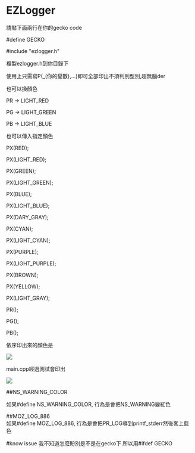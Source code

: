 # EZLogger

請貼下面兩行在你的gecko code  

\#define GECKO  

\#include "ezlogger.h"  

複製ezlogger.h到你目錄下  

使用上只需寫P(_(你的變數),...)即可全部印出不須判別型別,超無腦der  

也可以換顏色  

PR -> LIGHT_RED  

PG -> LIGHT_GREEN  

PB -> LIGHT_BLUE  

也可以傳入指定顏色  

PX(RED);  

PX(LIGHT_RED);  

PX(GREEN);  

PX(LIGHT_GREEN);  

PX(BLUE);  

PX(LIGHT_BLUE);  

PX(DARY_GRAY);  

PX(CYAN);  

PX(LIGHT_CYAN);  

PX(PURPLE);  

PX(LIGHT_PURPLE);  

PX(BROWN);  

PX(YELLOW);  

PX(LIGHT_GRAY);  

PR();  

PG();  

PB();  

依序印出來的顏色是  

<a href="" target="_blank"><img src="https://dl.dropboxusercontent.com/u/15611020/color.png"/></a>  

main.cpp經過測試會印出  

<a href="" target="_blank"><img src="https://dl.dropboxusercontent.com/u/15611020/result.png"/></a>  

##NS_WARNING_COLOR  

如果#define NS_WARNING_COLOR, 行為是會把NS_WARNING變紅色  

##MOZ_LOG_886  
如果#define MOZ_LOG_886, 行為是會把PR_LOG導到printf_stderr然後套上藍色  

#know issue
我不知道怎麼盼別是不是在gecko下 所以用\#ifdef GECKO

